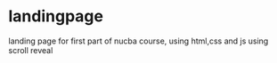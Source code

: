 # landingpage
landing page for first part of nucba course, using html,css and js  using scroll reveal
